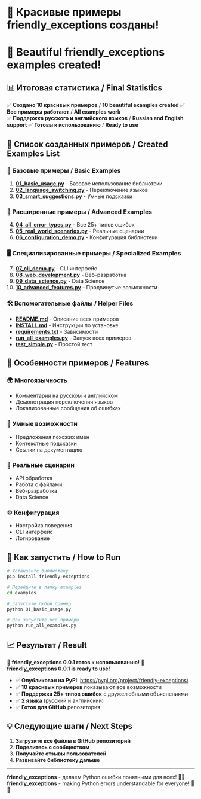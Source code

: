 # 🎉 Красивые примеры friendly_exceptions созданы!
# 🎉 Beautiful friendly_exceptions examples created!

## 📊 Итоговая статистика / Final Statistics

✅ **Создано 10 красивых примеров** / **10 beautiful examples created**
✅ **Все примеры работают** / **All examples work**  
✅ **Поддержка русского и английского языков** / **Russian and English support**
✅ **Готовы к использованию** / **Ready to use**

## 📁 Список созданных примеров / Created Examples List

### 🚀 Базовые примеры / Basic Examples
1. **[01_basic_usage.py](01_basic_usage.py)** - Базовое использование библиотеки
2. **[02_language_switching.py](02_language_switching.py)** - Переключение языков
3. **[03_smart_suggestions.py](03_smart_suggestions.py)** - Умные подсказки

### 🎯 Расширенные примеры / Advanced Examples  
4. **[04_all_error_types.py](04_all_error_types.py)** - Все 25+ типов ошибок
5. **[05_real_world_scenarios.py](05_real_world_scenarios.py)** - Реальные сценарии
6. **[06_configuration_demo.py](06_configuration_demo.py)** - Конфигурация библиотеки

### 🖥️ Специализированные примеры / Specialized Examples
7. **[07_cli_demo.py](07_cli_demo.py)** - CLI интерфейс
8. **[08_web_development.py](08_web_development.py)** - Веб-разработка
9. **[09_data_science.py](09_data_science.py)** - Data Science
10. **[10_advanced_features.py](10_advanced_features.py)** - Продвинутые возможности

### 🛠️ Вспомогательные файлы / Helper Files
- **[README.md](README.md)** - Описание всех примеров
- **[INSTALL.md](INSTALL.md)** - Инструкции по установке
- **[requirements.txt](requirements.txt)** - Зависимости
- **[run_all_examples.py](run_all_examples.py)** - Запуск всех примеров
- **[test_simple.py](test_simple.py)** - Простой тест

## 🎨 Особенности примеров / Features

### 🌍 Многоязычность
- Комментарии на русском и английском
- Демонстрация переключения языков
- Локализованные сообщения об ошибках

### 🧠 Умные возможности
- Предложения похожих имен
- Контекстные подсказки
- Ссылки на документацию

### 🎯 Реальные сценарии
- API обработка
- Работа с файлами
- Веб-разработка
- Data Science

### ⚙️ Конфигурация
- Настройка поведения
- CLI интерфейс
- Логирование

## 🚀 Как запустить / How to Run

```bash
# Установите библиотеку
pip install friendly-exceptions

# Перейдите в папку examples
cd examples

# Запустите любой пример
python 01_basic_usage.py

# Или запустите все примеры
python run_all_examples.py
```

## 📈 Результат / Result

🎉 **friendly_exceptions 0.0.1 готов к использованию!**
🎉 **friendly_exceptions 0.0.1 is ready to use!**

- ✅ **Опубликован на PyPI**: https://pypi.org/project/friendly-exceptions/
- ✅ **10 красивых примеров** показывают все возможности
- ✅ **Поддержка 25+ типов ошибок** с дружелюбными объяснениями
- ✅ **2 языка** (русский и английский)
- ✅ **Готов для GitHub** репозитория

## 💡 Следующие шаги / Next Steps

1. **Загрузите все файлы в GitHub репозиторий**
2. **Поделитесь с сообществом**
3. **Получайте отзывы пользователей**
4. **Развивайте библиотеку дальше**

---

**friendly_exceptions** - делаем Python ошибки понятными для всех! 🐍✨
**friendly_exceptions** - making Python errors understandable for everyone! 🐍✨
